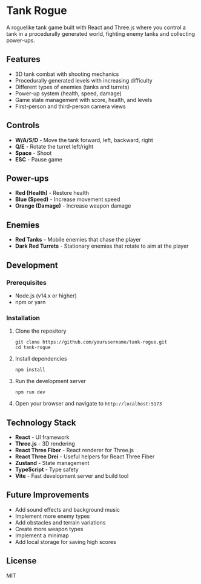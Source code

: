 # Tank Rogue

A roguelike tank game built with React and Three.js where you control a tank in a procedurally generated world, fighting enemy tanks and collecting power-ups.

## Features

- 3D tank combat with shooting mechanics
- Procedurally generated levels with increasing difficulty
- Different types of enemies (tanks and turrets)
- Power-up system (health, speed, damage)
- Game state management with score, health, and levels
- First-person and third-person camera views

## Controls

- **W/A/S/D** - Move the tank forward, left, backward, right
- **Q/E** - Rotate the turret left/right
- **Space** - Shoot
- **ESC** - Pause game

## Power-ups

- **Red (Health)** - Restore health
- **Blue (Speed)** - Increase movement speed
- **Orange (Damage)** - Increase weapon damage

## Enemies

- **Red Tanks** - Mobile enemies that chase the player
- **Dark Red Turrets** - Stationary enemies that rotate to aim at the player

## Development

### Prerequisites

- Node.js (v14.x or higher)
- npm or yarn

### Installation

1. Clone the repository

   ```
   git clone https://github.com/yourusername/tank-rogue.git
   cd tank-rogue
   ```

2. Install dependencies

   ```
   npm install
   ```

3. Run the development server

   ```
   npm run dev
   ```

4. Open your browser and navigate to `http://localhost:5173`

## Technology Stack

- **React** - UI framework
- **Three.js** - 3D rendering
- **React Three Fiber** - React renderer for Three.js
- **React Three Drei** - Useful helpers for React Three Fiber
- **Zustand** - State management
- **TypeScript** - Type safety
- **Vite** - Fast development server and build tool

## Future Improvements

- Add sound effects and background music
- Implement more enemy types
- Add obstacles and terrain variations
- Create more weapon types
- Implement a minimap
- Add local storage for saving high scores

## License

MIT
